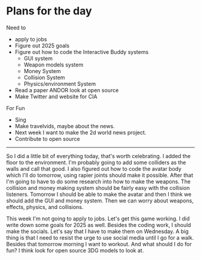 # Plans for the day #
Need to 
- apply to jobs
- Figure out 2025 goals
- Figure out how to code the Interactive Buddy systems
  - GUI system
  - Weapon models system
  - Money System
  - Collision System
  - Physics/environment System
- Read a paper ANDOR look at open source
- Make Twitter and website for CIA

For Fun
- Sing
- Make travelvids, maybe about the news.
- Next week I want to make the 2d world news project.
- Contribute to open source


---
So I did a little bit of everything today, that's worth celebrating. I added the floor to the environment. I'm probably going to add some colliders as the walls and call that good. I also figured out how to code the avatar body which I'll do tomorrow, using rapier joints should make it possible. After that I'm going to have to do some research into how to make the weapons. The collision and money making system should be fairly easy with the collision listeners. Tomorrow I should be able to make the avatar and then I think we should add the GUI and money system. Then we can worry about weapons, effects, physics, and collisions. 

This week I'm not going to apply to jobs. Let's get this game working. I did write down some goals for 2025 as well. Besides the coding work, I should make the socials. Let's say that I have to make them on Wednesday. A big thing is that I need to resist the urge to use social media until I go for a walk. Besides that tomorrow morning I want to workout. And what should I do for fun? I think look for open source 3DG models to look at. 

